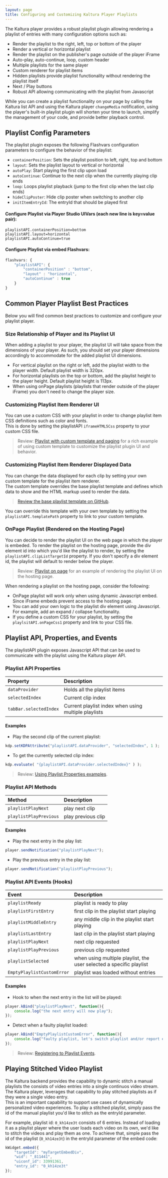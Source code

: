 ```yaml
---
layout: page
title: Configuring and Customizing Kaltura Player Playlists
---
```


The Kaltura player provides a robust playlist plugin allowing rendering a playlist of entries with many configuration options such as:   

* Render the playlist to the right, left, top or bottom of the player
* Render a vertical or horizontal playlist
* Render the playlist on the publisher's page outside of the player iFrame
* Auto-play, auto-continue, loop, custom header
* Multiple playlists for the same player
* Custom renderer for playlist items
* Hidden playlists provide playlist functionality without rendering the playlist itself
* Next / Play buttons
* Robust API allowing communicating with the playlist from Javascript

While you can create a playlist functionality on your page by calling the Kaltura list API and using the Kaltura player `changeMedia` notification, using the player's built-in playlist plugin will shorten your time to launch, simplify the management of your code, and provide better playback control.

## Playlist Config Parameters

The playlist plugin exposes the following Flashvars configuration parameters to configure the behavior of the playlist:

* `containerPosition`: Sets the playlist position to left, right, top and bottom
* `layout`: Sets the playlist layout to vertical or horizontal
* `autoPlay`: Start playing the first clip upon load
* `autoContinue`: Continue to the next clip when the currently playing clip ends
* `loop`: Loops playlist playback (jump to the first clip when the last clip ends)
* `hideClipPoster`: Hide clip poster when switching to another clip
* `initItemEntryId`: The entryId that should be played first

#### Configure Playlist via Player Studio UIVars (each new line is key=value pair):

```
playlistAPI.containerPosition=bottom
playlistAPI.layout=horizontal
playlistAPI.autoContinue=true
```

#### Configure Playlist via embed Flashvars:

```javascript
flashvars: {
	"playlistAPI": {
		"containerPosition" : "bottom",
		"layout" : "horizontal",
		"autoContinue" : true
	}
}
```

## Common Player Playlist Best Practices

Below you will find common best practices to customize and configure your playlist player.

### Size Relationship of Player and its Playlist UI

When adding a playlist to your player, the playlist UI will take space from the dimensions of your player. As such, you should set your player dimensions accordingly to accommodate for the added playlist UI dimensions. 

* For vertical playlist on the right or left, add the playlist width to the player width. Default playlist width is 320px.
* For horizontal playlists on the top or bottom, add the playlist height to the player height. Default playlist height is 113px.
* When using onPage playlists (playlists that render outside of the player iFrame) you don't need to change the player size.

### Customizing Playlist Item Renderer UI

You can use a custom CSS with your playlist in order to change playlist item CSS definitions such as color and fonts.  
This is done by setting the playlistAPI `iframeHTML5Css` property to your custom CSS file. 

> Review: [Playlist with custom template and paging](http://player.kaltura.com/modules/KalturaSupport/tests/PlaylistPagingTemplate.html) for a rich example of using custom template to customize the playlist plugin UI and behavior.

### Customizing Playlist Item Renderer Displayed Data

You can change the data displayed for each clip by setting your own custom template for the playlist item renderer.  
The custom template overrides the base playlist template and defines which data to show and the HTML markup used to render the data.   

> [Review the base playlist template on GitHub](https://github.com/kaltura/mwEmbed/blob/master/modules/KalturaSupport/components/playlist/playList.tmpl.html).

You can override this template with your own template by setting the `playlistAPI.templatePath` property to link to your custom template. 

### OnPage Playlist (Rendered on the Hosting Page)

You can decide to render the playlist UI on the web page in which the player is embeded. 
To render the playlist on the hosting page, provide the div element id into which you'd like the playlist to render, by setting the `playlistAPI.clipListTargetId` property. If you don't specify a div element id, the playlist will default to render below the player.

> Review: [Playlist on page](http://player.kaltura.com/modules/KalturaSupport/tests/PlaylistOnPage.qunit.html) for an example of rendering the playlist UI on the hosting page.

When rendering a playlist on the hosting page, consider the following:

* OnPage playlist will work only when using dynamic Javascript embed. Since iFrame embeds prevent access to the hosting page.
* You can add your own logic to the playlist div element using Javascript. For example, add an expand / collapse functionality.
* If you define a custom CSS for your playlist, by setting the `playlsitAPI.onPageCss1` property and link to your CSS file.

## Playlist API, Properties, and Events

The playlistAPI plugin exposes Javascript API that can be used to communicate with the playlist using the Kaltura player API. 

### Playlist API Properties 

| Property | Description |
|:---|:---|
| `dataProvider` |	Holds all the playlist items |
| `selectedIndex` |	Current clip index |
| `tabBar.selectedIndex`	| Current playlist index when using multiple playlists |

#### Examples

* Play the second clip of the current playlist: 

```javascript
kdp.setKDPAttribute("playlistAPI.dataProvider", "selectedIndex", 1 );
```

* To get the currently selected clip index:

```javascript
kdp.evaluate( "{playlistAPI.dataProvider.selectedIndex}" ) );
```

> Review: [Using Playlist Properties examples](http://player.kaltura.com/modules/KalturaSupport/tests/PlaylistOnPage.qunit.html).

### Playlist API Methods

| Method | Description |
|:---|:---|
| `playlistPlayNext` |	play next clip |
| `playlistPlayPrevious` |	play previous clip |

#### Examples

* Play the next entry in the play list:

```javascript
player.sendNotification("playlistPlayNext");
```

* Play the previous entry in the play list: 

```javascript
player.sendNotification("playlistPlayPrevious");
```

### Playlist API Events (Hooks)

| Event | Description |
|:---|:---|
| `playlistReady` |	playlist is ready to play |
| `playlistFirstEntry` | 	first clip in the playlist start playing | 
| `playlistMiddleEntry` |	any middle clip in the playlist start playing |
| `playlistLastEntry` |	last clip in the playlist start playing |
| `playlistPlayNext` |	next clip requested |
| `playlistPlayPrevious` |	previous clip requested |
| `playlistSelected` |	when using multiple playlist, the user selected a specific playlist |
| `EmptyPlaylistCustomError` |	playlist was loaded without entries |
 
#### Examples

* Hook to when the next entry in the list will be played: 

```javascript
player.kBind("playlistPlayNext", function(){
	console.log("the next entry will now play");
});
```

* Detect when a faulty playlist loaded: 

```javascript
player.kBind("EmptyPlaylistCustomError", function(){
	console.log("faulty playlist, let's switch playlist and/or report error");
});
```

> Review: [Registering to Playlist Events](http://player.kaltura.com/modules/KalturaSupport/tests/PlaylistEvents.qunit.html).

## Playing Stitched Video Playlist

The Kaltura backend provides the capability to dynamic stitch a manual playlists the consists of video entries into a single continuos video stream.  
The Kaltura player, leverages that capability to play stitched playlists as if they were a single video entry.  
This is an important capability to support use cases of dynamically personalized video experiences.
To play a stitched playlist, simply pass the id of the manual playlist you'd like to stitch as the entryId parameter.

For example, playlist id: `0_kh14ze3t` consists of 6 entries. Instead of loading it as a playlist player where the user loads each video on its own, we'd like to stitch the videos and play them as one. To achieve that, simple pass the id of the playlist (`0_kh14ze3t`) in the entryId parameter of the embed code:

```javascript
kWidget.embed({
	"targetId": "myTargetEmbedDiv",
	"wid": "_811441",
	"uiconf_id": 33991361,
	"entry_id": "0_kh14ze3t"
});
```
